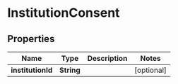 

# InstitutionConsent


## Properties

Name | Type | Description | Notes
------------ | ------------- | ------------- | -------------
**institutionId** | **String** |  |  [optional]



